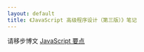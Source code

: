 ```yaml
---
layout: default
title: 《JavaScript 高级程序设计（第三版）》笔记
---
```


请移步博文 [JavaScript 要点](https://zhictory.github.io/2018/08/20/es5-key.html)